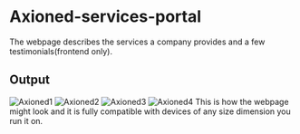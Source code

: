 # Axioned-services-portal
The webpage describes the services a company provides and a few testimonials(frontend only).

## Output 

![Axioned1](https://github.com/Dhanesha151001/Axioned-services-portal/assets/103206429/9c807046-44aa-4edd-89cc-8bd44f28d6e2)
![Axioned2](https://github.com/Dhanesha151001/Axioned-services-portal/assets/103206429/9e7fb2ea-b7e2-4c08-ac21-b82cc2c1718b)
![Axioned3](https://github.com/Dhanesha151001/Axioned-services-portal/assets/103206429/1f622f4c-b9c6-4ba4-8b4b-677c3f0f199a)
![Axioned4](https://github.com/Dhanesha151001/Axioned-services-portal/assets/103206429/2256ae95-60b7-4f7e-a0dc-16c958cd8a66)
This is how the webpage might look and it is fully compatible with devices of any size dimension you run it on.
